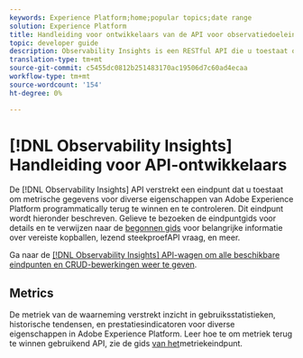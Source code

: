 ```yaml
---
keywords: Experience Platform;home;popular topics;date range
solution: Experience Platform
title: Handleiding voor ontwikkelaars van de API voor observatiedoeleinden
topic: developer guide
description: Observability Insights is een RESTful API die u toestaat om zeer belangrijke waarneembaarheidsmetriek in Adobe Experience Platform bloot te stellen. Deze cijfers verstrekken inzichten in de gebruiksstatistieken van het Platform, gezondheid-controles voor de diensten van het Platform, historische tendensen, en prestatiesindicatoren voor diverse functies van het Platform.
translation-type: tm+mt
source-git-commit: c5455dc0812b251483170ac19506d7c60ad4ecaa
workflow-type: tm+mt
source-wordcount: '154'
ht-degree: 0%

---
```



# [!DNL Observability Insights] Handleiding voor API-ontwikkelaars

De [!DNL Observability Insights] API verstrekt een eindpunt dat u toestaat om metrische gegevens voor diverse eigenschappen van Adobe Experience Platform programmatically terug te winnen en te controleren. Dit eindpunt wordt hieronder beschreven. Gelieve te bezoeken de eindpuntgids voor details en te verwijzen naar de [begonnen gids](./getting-started.md) voor belangrijke informatie over vereiste kopballen, lezend steekproefAPI vraag, en meer.

Ga naar de [[!DNL Observability Insights] API-wagen om alle beschikbare eindpunten en CRUD-bewerkingen weer te geven](https://www.adobe.io/apis/experienceplatform/home/api-reference.html#!acpdr/swagger-specs/observability-insights.yaml).

## Metrics

De metriek van de waarneming verstrekt inzicht in gebruiksstatistieken, historische tendensen, en prestatiesindicatoren voor diverse eigenschappen in Adobe Experience Platform. Leer hoe te om metriek terug te winnen gebruikend API, zie de gids [van het](./metrics.md)metriekeindpunt.